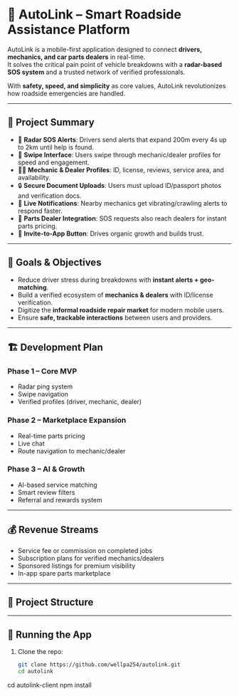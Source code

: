# 🚗 AutoLink – Smart Roadside Assistance Platform

AutoLink is a mobile-first application designed to connect **drivers, mechanics, and car parts dealers** in real-time.  
It solves the critical pain point of vehicle breakdowns with a **radar-based SOS system** and a trusted network of verified professionals.  

With **safety, speed, and simplicity** as core values, AutoLink revolutionizes how roadside emergencies are handled.  

---

## 📌 Project Summary

- 📡 **Radar SOS Alerts**: Drivers send alerts that expand 200m every 4s up to 2km until help is found.  
- 🎨 **Swipe Interface**: Users swipe through mechanic/dealer profiles for speed and engagement.  
- 👨‍🔧 **Mechanic & Dealer Profiles**: ID, license, reviews, service area, and availability.  
- 🔒 **Secure Document Uploads**: Users must upload ID/passport photos and verification docs.  
- 🔔 **Live Notifications**: Nearby mechanics get vibrating/crawling alerts to respond faster.  
- 🛒 **Parts Dealer Integration**: SOS requests also reach dealers for instant parts pricing.  
- 🤝 **Invite-to-App Button**: Drives organic growth and builds trust.  

---

## 🎯 Goals & Objectives

- Reduce driver stress during breakdowns with **instant alerts + geo-matching**.  
- Build a verified ecosystem of **mechanics & dealers** with ID/license verification.  
- Digitize the **informal roadside repair market** for modern mobile users.  
- Ensure **safe, trackable interactions** between users and providers.  

---

## 🏗 Development Plan

### Phase 1 – Core MVP
- Radar ping system  
- Swipe navigation  
- Verified profiles (driver, mechanic, dealer)  

### Phase 2 – Marketplace Expansion
- Real-time parts pricing  
- Live chat  
- Route navigation to mechanic/dealer  

### Phase 3 – AI & Growth
- AI-based service matching  
- Smart review filters  
- Referral and rewards system  

---

## 💰 Revenue Streams

- Service fee or commission on completed jobs  
- Subscription plans for verified mechanics/dealers  
- Sponsored listings for premium visibility  
- In-app spare parts marketplace  

---

## 📂 Project Structure

---

## 🚀 Running the App

1. Clone the repo:
   ```bash
   git clone https://github.com/wellpa254/autolink.git
   cd autolink
cd autolink-client
npm install



